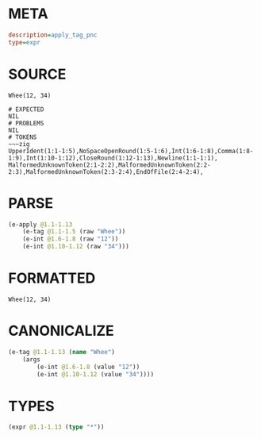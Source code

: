 # META
~~~ini
description=apply_tag_pnc
type=expr
~~~
# SOURCE
~~~roc
Whee(12, 34)
~~~
~~~
# EXPECTED
NIL
# PROBLEMS
NIL
# TOKENS
~~~zig
UpperIdent(1:1-1:5),NoSpaceOpenRound(1:5-1:6),Int(1:6-1:8),Comma(1:8-1:9),Int(1:10-1:12),CloseRound(1:12-1:13),Newline(1:1-1:1),
MalformedUnknownToken(2:1-2:2),MalformedUnknownToken(2:2-2:3),MalformedUnknownToken(2:3-2:4),EndOfFile(2:4-2:4),
~~~
# PARSE
~~~clojure
(e-apply @1.1-1.13
	(e-tag @1.1-1.5 (raw "Whee"))
	(e-int @1.6-1.8 (raw "12"))
	(e-int @1.10-1.12 (raw "34")))
~~~
# FORMATTED
~~~roc
Whee(12, 34)
~~~
# CANONICALIZE
~~~clojure
(e-tag @1.1-1.13 (name "Whee")
	(args
		(e-int @1.6-1.8 (value "12"))
		(e-int @1.10-1.12 (value "34"))))
~~~
# TYPES
~~~clojure
(expr @1.1-1.13 (type "*"))
~~~
